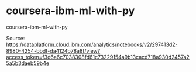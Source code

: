 # coursera-ibm-ml-with-py
coursera-ibm-ml-with-py

Source: https://dataplatform.cloud.ibm.com/analytics/notebooks/v2/297413d2-8980-4254-bbdf-da4124b78a8f/view?access_token=f3d6a6c7038308fd61c73229154a9b13cacd718a930d2457a25a5b3daeb59b4e
